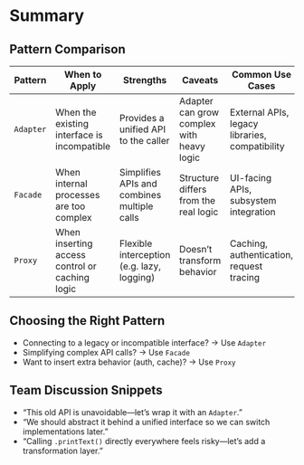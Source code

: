 # Summary

## Pattern Comparison

| Pattern   | When to Apply                                  | Strengths                                   | Caveats                                   | Common Use Cases                               |
| --------- | ---------------------------------------------- | ------------------------------------------- | ----------------------------------------- | ---------------------------------------------- |
| `Adapter` | When the existing interface is incompatible    | Provides a unified API to the caller        | Adapter can grow complex with heavy logic | External APIs, legacy libraries, compatibility |
| `Facade`  | When internal processes are too complex        | Simplifies APIs and combines multiple calls | Structure differs from the real logic     | UI-facing APIs, subsystem integration          |
| `Proxy`   | When inserting access control or caching logic | Flexible interception (e.g. lazy, logging)  | Doesn’t transform behavior                | Caching, authentication, request tracing       |

## Choosing the Right Pattern

- Connecting to a legacy or incompatible interface? → Use `Adapter`
- Simplifying complex API calls? → Use `Facade`
- Want to insert extra behavior (auth, cache)? → Use `Proxy`

## Team Discussion Snippets

- “This old API is unavoidable—let’s wrap it with an `Adapter`.”
- “We should abstract it behind a unified interface so we can switch implementations later.”
- “Calling `.printText()` directly everywhere feels risky—let’s add a transformation layer.”
